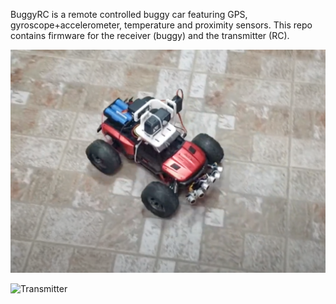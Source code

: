 BuggyRC is a remote controlled buggy car featuring GPS, gyroscope+accelerometer, temperature and proximity sensors. This repo contains firmware for the receiver (buggy) and the transmitter (RC).

![Receiver](images/3.png "Receiver")

![Transmitter](images/2.png "Transmitter")

